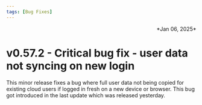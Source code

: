 ```yaml
---
tags: [Bug Fixes]
---
```

<div align="right">*Jan 06, 2025*</div>

# v0.57.2 - Critical bug fix - user data not syncing on new login

This minor release fixes a bug where full user data not being copied for existing cloud users if logged in fresh on a new device or browser. This bug got introduced in the last update which was released yesterday.